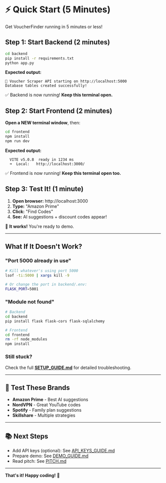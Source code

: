 # ⚡ Quick Start (5 Minutes)

Get VoucherFinder running in 5 minutes or less!

## Step 1: Start Backend (2 minutes)

```bash
cd backend
pip install -r requirements.txt
python app.py
```

**Expected output:**
```
🚀 Voucher Scraper API starting on http://localhost:5000
Database tables created successfully!
```

✅ Backend is now running! **Keep this terminal open.**

## Step 2: Start Frontend (2 minutes)

**Open a NEW terminal window**, then:

```bash
cd frontend
npm install
npm run dev
```

**Expected output:**
```
  VITE v5.0.8  ready in 1234 ms
  ➜  Local:   http://localhost:3000/
```

✅ Frontend is now running! **Keep this terminal open too.**

## Step 3: Test It! (1 minute)

1. **Open browser:** http://localhost:3000
2. **Type:** "Amazon Prime"
3. **Click:** "Find Codes"
4. **See:** AI suggestions + discount codes appear!

🎉 **It works!** You're ready to demo.

---

## What If It Doesn't Work?

### "Port 5000 already in use"
```bash
# Kill whatever's using port 5000
lsof -ti:5000 | xargs kill -9

# Or change the port in backend/.env:
FLASK_PORT=5001
```

### "Module not found"
```bash
# Backend
cd backend
pip install flask flask-cors flask-sqlalchemy

# Frontend
cd frontend
rm -rf node_modules
npm install
```

### Still stuck?
Check the full **[SETUP_GUIDE.md](SETUP_GUIDE.md)** for detailed troubleshooting.

---

## 🎯 Test These Brands

- **Amazon Prime** - Best AI suggestions
- **NordVPN** - Great YouTube codes
- **Spotify** - Family plan suggestions
- **Skillshare** - Multiple strategies

---

## 📚 Next Steps

- Add API keys (optional): See [API_KEYS_GUIDE.md](API_KEYS_GUIDE.md)
- Prepare demo: See [DEMO_GUIDE.md](DEMO_GUIDE.md)
- Read pitch: See [PITCH.md](PITCH.md)

---

**That's it! Happy coding!** 🚀

